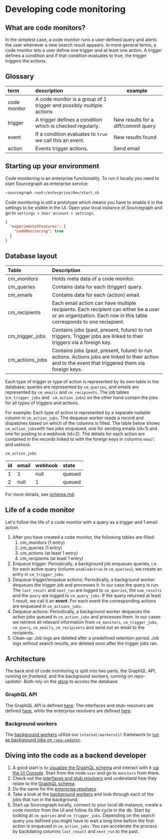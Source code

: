 # Developing code monitoring

## What are code monitors?

In the simplest case, a code monitor runs a user-defined query and alerts the
user whenever a new search result appears. In more general terms, a code monitor
lets a user define one trigger and at least one action. A trigger defines a
condition and if that condition evaluates to true, the trigger triggers the
actions.

## Glossary
| term         | description                                                          | example                             |
|:-------------|:---------------------------------------------------------------------|-------------------------------------|
| code monitor | A code monitor is a group of 1 trigger and possibly multiple actions |                                     |
| trigger      | A trigger defines a condition which is checked regularly.            | New results for a diff/commit query |
| event        | If a condition evaluates to `true` we call this an event.            | New results found                   |
| action       | Events trigger actions.                                              | Send email                          |


## Starting up your environment

Code monitoring is an enterprise functionality. To run it locally you need to start Sourcegraph as enterprise service:

```bash
<sourcegraph root>/enterprise/dev/start.sh
```

Code monitoring is still a prototype which means you have to enable it in the
settings to be visible in the UI. Open your local instance of Sourcegraph and go
to `settings > User account > settings`.

```json
{
  "experimentalFeatures": {
    "codeMonitoring": true
  }
}
```

## Database layout

| Table           | Description                                                                                                                                                   |
|:----------------|:--------------------------------------------------------------------------------------------------------------------------------------------------------------|
| cm_monitors     | Holds meta data of a code monitor.                                                                                                                            |
| cm_queries      | Contains data for each (trigger) query.                                                                                                                       |
| cm_emails       | Contains data for each (action) email.                                                                                                                        |
| cm_recipients   | Each email action can have multiple recipients. Each recipient can either be a user or an organization. Each row in this table corresponds to one reciepient. |
| cm_trigger_jobs | Contains jobs (past, present, future) to run triggers. Trigger jobs are linked to their triggers via a foreign key.                                           |
| cm_actions_jobs | Contains jobs (past, present, future) to run actions. Actions jobs are linked to their action and to the event that triggered them  via foreign keys.         |

Each type of trigger or type of action is represented by its own table in the
database; queries are represented by `cm_queries`, and emails are represented by
`cm_emails` and `cm_recipients`. The job tables (`cm_trigger_jobs` and `
cm_action_jobs`) on the other hand contain the jobs for all types of triggers
and actions. 

For example: Each type of action is represented by a separate nullable column in
`cm_action_jobs`. The dequeue worker reads a record and dispatches based on
which of the columns is filled. The table below shows `cm_action_jobs`with two
jobs enqueued, one for sending emails (id=1) and one for posting to a webhook
(id=2). The details for each action are contained in the records linked to with
the foreign keys in columns `email` and `webhook`.

`cm_action_jobs`

| id | email | webhook | state  |
|:---|:------|:--------|:-------|
| 1  | 1     | null    | queued |
| 2  | null  | 1       | queued |

For more details, see
[schema.md](https://github.com/sourcegraph/sourcegraph/blob/main/internal/db/schema.md).

## Life of a code monitor

Let's follow the life of a code monitor with a query as a trigger and 1 email
action.

1. After you have created a code monitor, the following tables are filled:
    1. cm_monitors (1 entry)
    2. cm_queries (1 entry)
    3. cm_actions (at least 1 entry)
    4. cm_recipients (at least 1 entry)
3. Enqueue trigger: Periodically, a background job enqueues queries, i.e. for each
   active query (column `enabled=true` in `cm_queries`), we create an entry in
   `cm_trigger_jobs`.
4. Dequeue trigger/enqueue actions: Periodically, a background worker dequeues
   the trigger job and processes it. In our case the query is run. The
   `last_result` and `next_run` are logged to `cm_queries`, the `num_results`
   and the `query` are logged to `cm_query_jobs`. If the query returned at least
   1 result, we call it an **event**. For each event the corresponding actions
   are enqueued in `cm_actions_jobs`.
5. Dequeue actions: Periodically, a background worker dequeues the action jobs
   queued in `cm_action_jobs` and processes them. In our cases we retrieve all
   relevant information from `cm_monitors`, `cm_trigger_jobs`, `cm_query`,
   `cm_emails`, `cm_recipients` and send out an email to the recipients.
6. Clean-up: Job logs are deleted after a predefined retention period. Job logs
   without search results, are deleted soon after the trigger jobs ran.

## Architecture

The back end of code monitoring is split into two parts, the GraphQL API, running
on _frontend_, and the background workers, running on _repo-updater_. Both rely
on the
[store](https://github.com/sourcegraph/sourcegraph/blob/main/enterprise/internal/codemonitors/store.go)
to access the database.

### GraphQL API

The GraphQL API is defined
[here](https://github.com/sourcegraph/sourcegraph/blob/main/cmd/frontend/graphqlbackend/schema.graphql).
The interfaces and stub-resolvers are defined
[here](https://github.com/sourcegraph/sourcegraph/blob/main/cmd/frontend/graphqlbackend/code_monitors.go),
while the enterprise resolvers are defined
[here](https://github.com/sourcegraph/sourcegraph/blob/main/enterprise/internal/codemonitors/resolvers/resolvers.go).

### Background workers

The [background
workers](https://github.com/sourcegraph/sourcegraph/blob/main/enterprise/internal/codemonitors/background/background.go)
utilize our `internal/workerutil` framework to [run as background jobs on
`repo-updater`](https://github.com/sourcegraph/sourcegraph/blob/main/enterprise/cmd/repo-updater/main.go#L49).

## Diving into the code as a backend developer

1. A good start is to [visualize the GraphQL
   schema](https://github.com/stefanhengl/sg-voyager) and interact with it [via
   the UI Console](https://sourcegraph.com/api/console). Start from the node
   `user` and go to `monitors` from there.
2. Check out the [interfaces and stub
   resolvers](https://github.com/sourcegraph/sourcegraph/blob/main/cmd/frontend/graphqlbackend/code_monitors.go)
   and understand how they relate to the [GraphQL
   schema](https://github.com/sourcegraph/sourcegraph/blob/main/cmd/frontend/graphqlbackend/code_monitors.go).
3. Do the same for the [enterprise
   resolvers](https://github.com/sourcegraph/sourcegraph/blob/main/cmd/frontend/graphqlbackend/code_monitors.go).
4. Take a look at the [background
   workers](https://github.com/sourcegraph/sourcegraph/blob/main/enterprise/internal/codemonitors/background/background.go)
   and look through each of the jobs that run in the background.
5. Start up Sourcegraph locally, connect to your local db instance, create a
   code monitor from the UI and follow its life cycle in the db. Start by
   looking at `cm_queries` and `cm_trigger_jobs`. Depending on the search query
   you defined you might have to wait a long time before the first action is
   enqueued in `cm_action_jobs`. You can accelerate the process by backdating
   columns `last_result` and `next_run` to the past.

        
